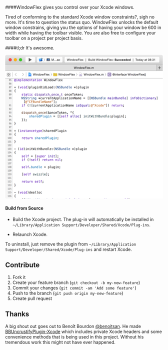 ####WindowFlex gives you control over your Xcode windows.

Tired of conforming to the standard Xcode window constraints?, sigh no more. It's time to question the status quo.
WindowFlex unlocks the default window constrains, giving you the options of having your window be 600 in width
while having the toolbar visible. You are also free to configure your toolbar on a project per project basis.

####tl;dr
It's awesome.

![](https://raw.githubusercontent.com/zenangst/WindowFlex/master/screenshot.png)

#### Build from Source

* Build the Xcode project. The plug-in will automatically be installed in `~/Library/Application Support/Developer/Shared/Xcode/Plug-ins`.

* Relaunch Xcode.

To uninstall, just remove the plugin from `~/Library/Application Support/Developer/Shared/Xcode/Plug-ins` and restart Xcode.

## Contribute

1. Fork it
2. Create your feature branch (`git checkout -b my-new-feature`)
3. Commit your changes (`git commit -am 'Add some feature'`)
4. Push to the branch (`git push origin my-new-feature`)
5. Create pull request

## Thanks

A big shout out goes out to Benoît Bourdon [@benoitsan](https://github.com/benoitsan).
He made [BBUncrustifyPlugin-Xcode](https://github.com/benoitsan/BBUncrustifyPlugin-Xcode) which includes private Xcode headers and some convenience methods that is being used in this project.
Without his tremendous work this might not have ever happened.
